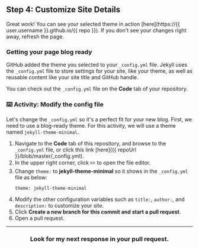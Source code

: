 ## Step 4: Customize Site Details

Great work! You can see your selected theme in action [here](https://{{ user.username }}.github.io/{{ repo }}). If you don't see your changes right away, refresh the page.

### Getting your page blog ready

GitHub added the theme you selected to your `_config.yml` file. Jekyll uses the `_config.yml` file to store  settings for your site, like your theme, as well as reusable content like your site title and GitHub handle.

You can check out the `_config.yml` file on the **Code** tab of your repository.

### :keyboard: Activity: Modify the config file

Let's change the `_config.yml` so it's a perfect fit for your new blog. First, we need to use a blog-ready theme. For this activity, we will use a theme named `jekyll-theme-minimal`.

1. Navigate to the **Code** tab of this repository, and browse to the `_config.yml` file, or click this link [here]({{ repoUrl }}/blob/master/_config.yml).
2. In the upper right corner, click :pencil2: to open the file editor.
3. Change `theme:` to **jekyll-theme-minimal** so it shows in the `_config.yml` file as below:
    ```
    theme: jekyll-theme-minimal
    ```
4. Modify the other configuration variables such as `title:`, `author:`, and `description:` to customize your site.
5. Click **Create a new branch for this commit and start a pull request**.
6. Open a pull request.

<hr>
<h3 align="center">Look for my next response in your pull request.</h3>
